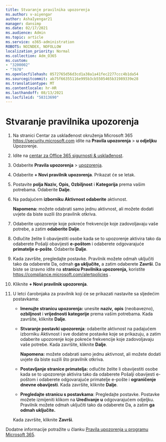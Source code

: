 ```yaml
---
title: Stvaranje pravilnika upozorenja
ms.author: v-aiyengar
author: AshaIyengar21
manager: dansimp
ms.date: 02/17/2021
ms.audience: Admin
ms.topic: article
ms.service: o365-administration
ROBOTS: NOINDEX, NOFOLLOW
localization_priority: Normal
ms.collection: Adm_O365
ms.custom:
- "3200002"
- "7670"
ms.openlocfilehash: 0572765d56d3cd1a38a1a41fec2277ccc4b1da54
ms.sourcegitcommit: ab75f66355116e995b3cb5505465b31989339e28
ms.translationtype: MT
ms.contentlocale: hr-HR
ms.lasthandoff: 08/13/2021
ms.locfileid: "58313690"
---
```

# <a name="create-an-alert-policy"></a>Stvaranje pravilnika upozorenja

1. Na stranici Centar za usklađenost okruženja Microsoft 365 <https://security.microsoft.com> idite na **Pravila upozorenja** \> **u** **odjeljku** Upozorenje.

1. Idite na [centar za Office 365 sigurnosti & usklađenost](https://go.microsoft.com/fwlink/p/?linkid=2077143).
1. Odaberite **Pravila upozorenja**  >  [upozorenja](https://go.microsoft.com/fwlink/?linkid=2103208).
1. Odaberite **+ Novi pravilnik upozorenja**. Prikazat će se letak.
1. Postavite **polja Naziv,** **Opis,** **Ozbiljnost** i **Kategorija** prema vašim potrebama. Odaberite **Dalje**.
1. Na padajućem **izborniku Aktivnost odaberite** aktivnost.

    **Napomena:** možete odabrati samo jednu aktivnost, ali možete dodati uvjete da biste suzili što pravilnik otkriva.
1. Odaberite upozorenje koje pokreće frekvencije koje zadovoljavaju vaše potrebe, a zatim **odaberite Dalje**.
1. Odlučite želite li obavijestiti osobe kada se to upozorenje aktivira tako da odaberete Pošalji obavijesti **e-poštom** i odaberete odgovarajuće **primatelje e-pošte**. Odaberite **Dalje**.
1. Kada završite, pregledajte postavke. Pravilnik možete odmah uključiti tako da odaberete Da, odmah **ga uključite,** a zatim odaberete **Završi**.
   Da biste se izravno idite na **stranicu Pravilnika upozorenja,** koristite <https://compliance.microsoft.com/alertpolicies> .

2. Kliknite **+ Novi pravilnik upozorenja**.
3. U letci čarobnjaka za pravilnik koji će se prikazati nastavite sa sljedećim postavkama:
   - **Imenujte stranicu upozorenja:** unesite **naziv,** **opis** (neobavezno), **ozbiljnost** i **vrijednosti kategorije** prema vašim potrebama. Kada završite, kliknite **Dalje**.
   - **Stvaranje postavki upozorenja**:  odaberite aktivnost na padajućem izborniku Aktivnost i sve dodatne postavke koje se prikazuju, a zatim odaberite upozorenje koje pokreće frekvencije koje zadovoljavaju vaše potrebe. Kada završite, kliknite **Dalje**.

     **Napomena:** možete odabrati samo jednu aktivnost, ali možete dodati uvjete da biste suzili što pravilnik otkriva.

   - **Postavljanje stranice primatelja:** odlučite želite li obavijestiti osobe kada se  to upozorenje aktivira tako  da odaberete Pošalji obavijesti e-poštom i odaberete odgovarajuće primatelje e-pošte i **ograničenje dnevne obavijesti**. Kada završite, kliknite **Dalje**.
   - **Pregledajte stranicu s postavkama**: Pregledajte postavke. Postavke možete izmijeniti klikom na **Uređivanje u** odgovarajućem odjeljku. Pravilnik možete odmah uključiti tako da odaberete Da, a zatim **ga odmah uključite.**

   Kada završite, kliknite **Završi**.

Dodatne informacije potražite u članku [Pravila upozorenja u programu Microsoft 365](https://docs.microsoft.com/microsoft-365/compliance/alert-policies).
